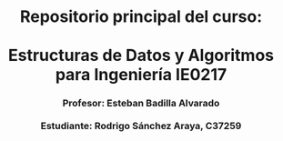 <h1 style="text-align: center;">
    Repositorio principal del curso: <br><br>
    Estructuras de Datos y Algoritmos para Ingeniería IE0217
</h1>

<h3 style="text-align: center;">
    Profesor: Esteban Badilla Alvarado <br><br>
    Estudiante: Rodrigo Sánchez Araya, C37259
</h3>
